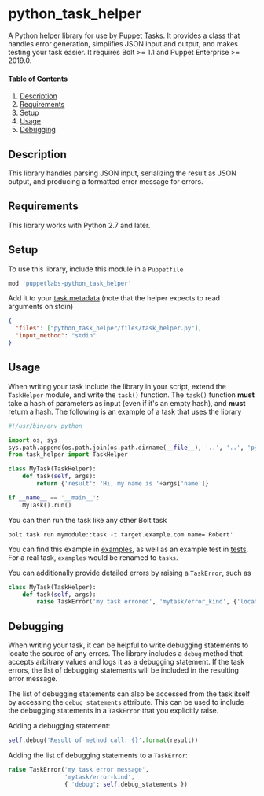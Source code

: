 
# python_task_helper

A Python helper library for use by [Puppet Tasks](https://puppet.com/docs/bolt/latest/writing_tasks.html). It provides a class that handles error generation, simplifies JSON input and output, and makes testing your task easier. It requires Bolt >= 1.1 and Puppet Enterprise >= 2019.0.

#### Table of Contents

1. [Description](#description)
1. [Requirements](#requirements)
1. [Setup](#setup)
1. [Usage](#usage)
1. [Debugging](#debugging)

## Description

This library handles parsing JSON input, serializing the result as JSON output, and producing a formatted error message for errors.

## Requirements

This library works with Python 2.7 and later.

## Setup

To use this library, include this module in a `Puppetfile`
```ruby
mod 'puppetlabs-python_task_helper'
```

Add it to your [task metadata](https://puppet.com/docs/bolt/1.x/writing_tasks.html#concept-677) (note that the helper expects to read arguments on stdin)
```json
{
  "files": ["python_task_helper/files/task_helper.py"],
  "input_method": "stdin"
}
```

## Usage

When writing your task include the library in your script, extend the `TaskHelper` module, and write the `task()` function. The `task()` function **must** take a hash of parameters as input (even if it's an empty hash), and **must** return a hash. The following is an example of a task that uses the library

```python
#!/usr/bin/env python

import os, sys
sys.path.append(os.path.join(os.path.dirname(__file__), '..', '..', 'python_task_helper', 'files'))
from task_helper import TaskHelper

class MyTask(TaskHelper):
    def task(self, args):
        return {'result': 'Hi, my name is '+args['name']}

if __name__ == '__main__':
    MyTask().run()
```

You can then run the task like any other Bolt task
```shell
bolt task run mymodule::task -t target.example.com name='Robert'
```

You can find this example in [examples](examples), as well as an example test in [tests](tests). For a real task, `examples` would be renamed to `tasks`.

You can additionally provide detailed errors by raising a `TaskError`, such as
```python
class MyTask(TaskHelper):
    def task(self, args):
        raise TaskError('my task errored', 'mytask/error_kind', {'location': 'task entry'})
```

## Debugging

When writing your task, it can be helpful to write debugging statements to locate
the source of any errors. The library includes a `debug` method that accepts arbitrary
values and logs it as a debugging statement. If the task errors, the list of
debugging statements will be included in the resulting error message.

The list of debugging statements can also be accessed from the task itself by accessing
the `debug_statements` attribute. This can be used to include the debugging statements in
a `TaskError` that you explicitly raise.

Adding a debugging statement:
```python
self.debug('Result of method call: {}'.format(result))
```
Adding the list of debugging statements to a `TaskError`:
```python
raise TaskError('my task error message',
                'mytask/error-kind',
                { 'debug': self.debug_statements })
```
